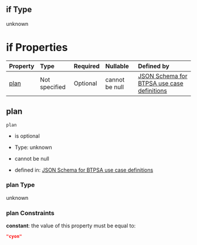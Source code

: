 ## if Type

unknown

# if Properties

| Property      | Type          | Required | Nullable       | Defined by                                                                                                                                                                                                                                  |
| :------------ | :------------ | :------- | :------------- | :------------------------------------------------------------------------------------------------------------------------------------------------------------------------------------------------------------------------------------------ |
| [plan](#plan) | Not specified | Optional | cannot be null | [JSON Schema for BTPSA use case definitions](btpsa-usecase-properties-services-items-allof-1-then-allof-91-then-allof-0-if-properties-plan.md "undefined#/properties/services/items/allOf/1/then/allOf/91/then/allOf/0/if/properties/plan") |

## plan



`plan`

*   is optional

*   Type: unknown

*   cannot be null

*   defined in: [JSON Schema for BTPSA use case definitions](btpsa-usecase-properties-services-items-allof-1-then-allof-91-then-allof-0-if-properties-plan.md "undefined#/properties/services/items/allOf/1/then/allOf/91/then/allOf/0/if/properties/plan")

### plan Type

unknown

### plan Constraints

**constant**: the value of this property must be equal to:

```json
"cyon"
```
